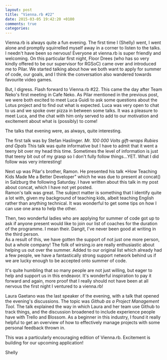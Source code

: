 ```yaml
---
layout: post
title: "Vienna.rb #22"
date: 2015-03-05 19:42:20 +0100
comments: true
categories:
---
```



Vienna.rb is always quite a fun evening. The first time I (Shelly) went, I went
alone and promptly squirrelled myself away in a corner to listen to the talks.  
I needn't have been so nervous! Everyone at vienna.rb is super friendly and welcoming.
On this particular first night, Floor Drees (who has so very kindly offered to be
our supervisor for RGSoC) came over and introduced me to Pilar. We started talking
about how we both want to apply for summer of code, our goals, and I think the
conversation also wandered towards favourite video games.  

But, I digress. Flash forward to Vienna.rb #22. This came the day after Team Neko's
first meeting in Cafe Neko. As Pilar mentioned in the previous post, we were both
excited to meet Luca Guidi to ask some questions about the Lotus project and to
find out what is expected. Luca was very open to chat to us and we spoke over pizza
in between some talks. It was a pleasure to meet Luca, and the chat with him only
served to add to our motivation and excitement about what is (possibly) to come!  

The talks that evening were, as always, quite interesting.  

The first talk was by Stefan Haslinger. *Mr. 100 000 Volts gift-wraps Rubies and Opals*
This talk was quite informative but I have to admit that it went a teeny bit over
my head this time. Sometimes the level of information is just that teeny bit out
of my grasp so I don't fully follow things...YET. What I did follow was very
interesting!  

Next up was Pilar's brother, Ramon. He presented his talk *How Teaching Kids Made
Me a Better Developer" which he was due to present at concat() in Salzburg the
following Saturday. I have written about this talk in my post about concat, which
I have not yet posted.  
Ramon's talk was great. The subject matter is something that I identify quite a lot
with, given my background of teaching kids, albeit teaching English rather than
anything technical. It was wonderful to get some tips on how I can use one area
to help the other.  

Then, two wonderful ladies who are applying for summer of code got up to ask if
anyone present would like to join our list of coaches for the duration of the
programme. I mean their. Dangit, I've never been good at writing in the third
person.  
As a result of this, we have gotten the support of not just one more
person, but a whole company! The folk of wirsing.io are really enthusiastic about
helping us out over the summer. Added to our original list which already had a
few people, we have a fantastically strong support network behind us if we are
lucky enough to be accepted onto summer of code.  

It's quite humbling that so many people are not just willing, but eager to
help and support us in this endeavor. It's wonderful inspiration to pay it forward
and again, more proof that I really should not have been at all nervous the first
night I ventured to a vienna.rb!  

Laura Gaetano was the last speaker of the evening, with a talk that opened the
evening's discussions. The topic was *Github as a Project Management Tool*. The
talk explained the way in which Laura and her team use Github to track things, and
the discussion broadened to include experience people have with Trello and
Blossom. As a beginner in this industry, I found it really helpful to get an overview
of how to effectively manage projects with some personal feedback thrown in.

This was a particularly encouraging edition of Vienna.rb. Excitement is building
for our upcoming application!  

Shelly
